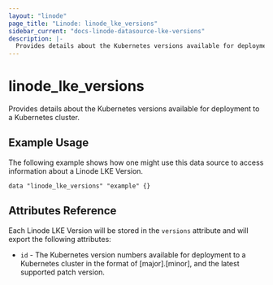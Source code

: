 ```yaml
---
layout: "linode"
page_title: "Linode: linode_lke_versions"
sidebar_current: "docs-linode-datasource-lke-versions"
description: |-
  Provides details about the Kubernetes versions available for deployment to a Kubernetes cluster.
---
```


# linode\_lke\_versions

Provides details about the Kubernetes versions available for deployment to a Kubernetes cluster.

## Example Usage

The following example shows how one might use this data source to access information about a Linode LKE Version.

```hcl
data "linode_lke_versions" "example" {}
```

## Attributes Reference

Each Linode LKE Version will be stored in the `versions` attribute and will export the following attributes:

* `id` - The Kubernetes version numbers available for deployment to a Kubernetes cluster in the format of [major].[minor], and the latest supported patch version.
